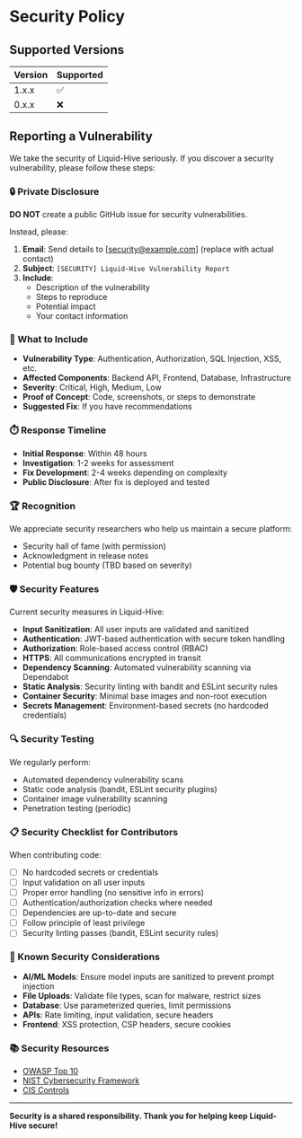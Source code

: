 # Security Policy

## Supported Versions

| Version | Supported          |
| ------- | ------------------ |
| 1.x.x   | :white_check_mark: |
| 0.x.x   | :x:                |

## Reporting a Vulnerability

We take the security of Liquid-Hive seriously. If you discover a security vulnerability, please follow these steps:

### 🔒 Private Disclosure

**DO NOT** create a public GitHub issue for security vulnerabilities.

Instead, please:

1. **Email**: Send details to [security@example.com] (replace with actual contact)
2. **Subject**: `[SECURITY] Liquid-Hive Vulnerability Report`
3. **Include**:
   - Description of the vulnerability
   - Steps to reproduce
   - Potential impact
   - Your contact information

### 📝 What to Include

- **Vulnerability Type**: Authentication, Authorization, SQL Injection, XSS, etc.
- **Affected Components**: Backend API, Frontend, Database, Infrastructure
- **Severity**: Critical, High, Medium, Low
- **Proof of Concept**: Code, screenshots, or steps to demonstrate
- **Suggested Fix**: If you have recommendations

### ⏱️ Response Timeline

- **Initial Response**: Within 48 hours
- **Investigation**: 1-2 weeks for assessment
- **Fix Development**: 2-4 weeks depending on complexity
- **Public Disclosure**: After fix is deployed and tested

### 🏆 Recognition

We appreciate security researchers who help us maintain a secure platform:

- Security hall of fame (with permission)
- Acknowledgment in release notes
- Potential bug bounty (TBD based on severity)

### 🛡️ Security Features

Current security measures in Liquid-Hive:

- **Input Sanitization**: All user inputs are validated and sanitized
- **Authentication**: JWT-based authentication with secure token handling
- **Authorization**: Role-based access control (RBAC)
- **HTTPS**: All communications encrypted in transit
- **Dependency Scanning**: Automated vulnerability scanning via Dependabot
- **Static Analysis**: Security linting with bandit and ESLint security rules
- **Container Security**: Minimal base images and non-root execution
- **Secrets Management**: Environment-based secrets (no hardcoded credentials)

### 🔍 Security Testing

We regularly perform:

- Automated dependency vulnerability scans
- Static code analysis (bandit, ESLint security plugins)
- Container image vulnerability scanning
- Penetration testing (periodic)

### 📋 Security Checklist for Contributors

When contributing code:

- [ ] No hardcoded secrets or credentials
- [ ] Input validation on all user inputs
- [ ] Proper error handling (no sensitive info in errors)
- [ ] Authentication/authorization checks where needed
- [ ] Dependencies are up-to-date and secure
- [ ] Follow principle of least privilege
- [ ] Security linting passes (bandit, ESLint security rules)

### 🚨 Known Security Considerations

- **AI/ML Models**: Ensure model inputs are sanitized to prevent prompt injection
- **File Uploads**: Validate file types, scan for malware, restrict sizes
- **Database**: Use parameterized queries, limit permissions
- **APIs**: Rate limiting, input validation, secure headers
- **Frontend**: XSS protection, CSP headers, secure cookies

### 📚 Security Resources

- [OWASP Top 10](https://owasp.org/www-project-top-ten/)
- [NIST Cybersecurity Framework](https://www.nist.gov/cyberframework)
- [CIS Controls](https://www.cisecurity.org/controls/)

---

**Security is a shared responsibility. Thank you for helping keep Liquid-Hive secure!**